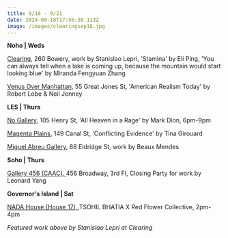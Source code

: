 ```yaml
---
title: 9/18 - 9/21
date: 2024-09-18T17:56:30.113Z
image: /images/clearingsep18.jpg
---
```

**N﻿oho | Weds**

[C﻿learing](https://www.c-l-e-a-r-i-n-g.com/), 260 Bowery, work by Stanislao Lepri, 'Stamina' by Eli Ping, 'You can always tell when a lake is coming up, because the mountain would start looking blue' by Miranda Fengyuan Zhang

[Venus Over Manhattan](https://www.venusovermanhattan.com/exhibitions/american-realism-today), 55 Great Jones St, 'American Realism Today' by Robert Lobe & Neil Jenney

**L﻿ES | Thurs**

[No Gallery](https://www.nononogallery.com/), 105 Henry St, 'All Heaven in a Rage' by Mark Dion, 6pm-9pm

[Magenta Plains](https://magentaplains.com/), 149 Canal St, 'Conflicting Evidence' by Tina Girouard

[Miguel Abreu Gallery](https://miguelabreugallery.com/exhibitions/beaux-mendes/), 88 Eldridge St, work by Beaux Mendes

**S﻿oho | Thurs**

[Gallery 456 (CAAC), ](http://www.caacarts.org/)456 Broadway, 3rd Fl, Closing Party for work by Leonard Yang

**G﻿overnor's Island | Sat**

[NADA House (House 17), ](https://www.instagram.com/newartdealers)T﻿SOHIL BHATIA X Red Flower Collective, 2pm-4pm

*F﻿eatured work above by Stanislao Lepri at Clearing*